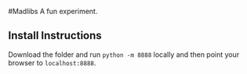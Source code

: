 #Madlibs
A fun experiment.

## Install Instructions
Download the folder and run `python -m 8888` locally and then point your browser to `localhost:8888`.

